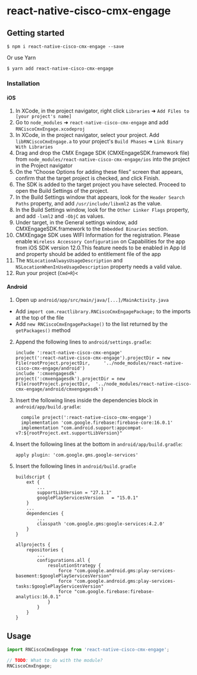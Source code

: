 
# react-native-cisco-cmx-engage

## Getting started

`$ npm i react-native-cisco-cmx-engage --save`

Or use Yarn

`$ yarn add react-native-cisco-cmx-engage`

### Installation


#### iOS

1. In XCode, in the project navigator, right click `Libraries` ➜ `Add Files to [your project's name]`
2. Go to `node_modules` ➜ `react-native-cisco-cmx-engage` and add `RNCiscoCmxEngage.xcodeproj`
3. In XCode, in the project navigator, select your project. Add `libRNCiscoCmxEngage.a` to your project's `Build Phases` ➜ `Link Binary With Libraries`
4. Drag and drop the CMX Engage SDK (CMXEngageSDK.framework file) from `node_modules/react-native-cisco-cmx-engage/ios` into the project in the Project navigator
5. On the “Choose Options for adding these files” screen that appears, confirm that the target project is checked, and click Finish.
6. The SDK is added to the target project you have selected. Proceed to open the Build Settings of the project.
7. In the Build Settings window that appears, look for the `Header Search Paths` property, and add
   `/usr/include/libxml2` as the value.
8. In the Build Settings window, look for the `Other Linker Flags` property, and add `-lxml2` and `-ObjC` as values.
9. Under target, in the General settings window, add CMXEngageSDK.framework to the `Embedded Binaries`
   section.
10. CMXEngage SDK uses WIFI Information for the registration. Please enable `Wireless Accessory Configuration` on Capabilities for the app from iOS SDK version 12.0.This feature needs to be enabled in App Id and property should be added to entitlement file of the app
11. The `NSLocationAlwaysUsageDescription` and `NSLocationWhenInUseUsageDescription` property needs a valid value.
12. Run your project (`Cmd+R`)<

#### Android

1. Open up `android/app/src/main/java/[...]/MainActivity.java`
  - Add `import com.reactlibrary.RNCiscoCmxEngagePackage;` to the imports at the top of the file
  - Add `new RNCiscoCmxEngagePackage()` to the list returned by the `getPackages()` method
2. Append the following lines to `android/settings.gradle`:
  	```
  	include ':react-native-cisco-cmx-engage'
    project(':react-native-cisco-cmx-engage').projectDir = new File(rootProject.projectDir, 	'../node_modules/react-native-cisco-cmx-engage/android')
    include ':cmxengagesdk'
    project(':cmxengagesdk').projectDir = new File(rootProject.projectDir, 	'../node_modules/react-native-cisco-cmx-engage/android/cmxengagesdk')
  	```
3. Insert the following lines inside the dependencies block in `android/app/build.gradle`:
  	```
      compile project(':react-native-cisco-cmx-engage')
      implementation 'com.google.firebase:firebase-core:16.0.1'
      implementation "com.android.support:appcompat-v7:${rootProject.ext.supportLibVersion}"
  	```
4. Insert the following lines at the bottom in `android/app/build.gradle`:
    ```
    apply plugin: 'com.google.gms.google-services'
    ```
5. Insert the following lines in `android/build.gradle`
    ```
    buildscript {
        ext {
            ...
            supportLibVersion = "27.1.1"
            googlePlayServicesVersion   = "15.0.1"
        }
        ...
        dependencies {
            ...
            classpath 'com.google.gms:google-services:4.2.0'
        }
    }
    
    allprojects {
        repositories {
            ...
            configurations.all {
                resolutionStrategy {
                    force "com.google.android.gms:play-services-basement:$googlePlayServicesVersion"
                    force "com.google.android.gms:play-services-tasks:$googlePlayServicesVersion"
                    force "com.google.firebase:firebase-analytics:16.0.1"
                }
            }
        }
    }
    ```

## Usage
```javascript
import RNCiscoCmxEngage from 'react-native-cisco-cmx-engage';

// TODO: What to do with the module?
RNCiscoCmxEngage;
```
  